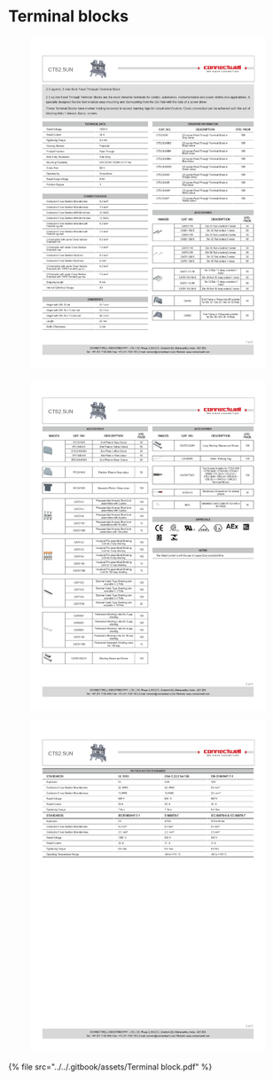 # Terminal blocks

<figure><img src="../../.gitbook/assets/Terminal block_page-0001.jpg" alt="" width="563"><figcaption></figcaption></figure>

<figure><img src="../../.gitbook/assets/Terminal block_page-0002.jpg" alt="" width="563"><figcaption></figcaption></figure>

<figure><img src="../../.gitbook/assets/Terminal block_page-0003.jpg" alt="" width="563"><figcaption></figcaption></figure>

{% file src="../../.gitbook/assets/Terminal block.pdf" %}
